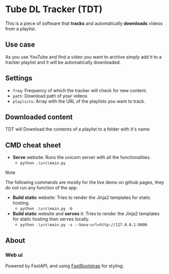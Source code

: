 <!--
 Copyright (c) 2024 Rafael F. Meneses

 This software is released under the MIT License.
 https://opensource.org/licenses/MIT
-->

# Tube DL Tracker (TDT)

This is a piece of software that **tracks** and automatically **downloads** videos from a playlist.

## Use case

As you use YouTube and find a video you want to archive simply add it to a tracker playlist and it will be automatically downloaded.

## Settings

-   `freq`: Frequency of which the tracker will check for new content.
-   `path`: Download path of your videos
-   `playlists`: Array with the URL of the playlists you want to track.

## Downloaded content

TDT will Download the contents of a playlist to a folder with it's name

## CMD cheat sheet
* **Serve** website: Runs the uvicorn server with all the functionalities.
    * `python .\src\main.py`

> [!NOTE]  
> The following commands are mostly for the live demo on github pages, they do not run any function of the app.

* **Build static** website: Tries to render the Jinja2 templates for static hosting.
    * `python .\src\main.py -b`
* **Build static** website and **serves** it: Tries to render the Jinja2 templates for static hosting then serves locally.
    * `python .\src\main.py -s --base-url=http://127.0.0.1:8000`

## About

### Web ui

Powered by FastAPI, and using [FastBootstrap](https://fastbootstrap.com/) for styling.
